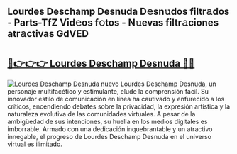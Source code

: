 ## Lourdes Deschamp Desnuda D𝚎sn𝚞dos filtr𝚊dos - Parts-TfZ Vid𝚎os f𝚘tos - N𝚞evas filtr𝚊ciones atr𝚊ctivas GdVED

# <h2><a href="http://mb8n3w.tromn.icu/?c=Lourdes+Deschamp+Desnuda">🔗👉👉👉 Lourdes Deschamp Desnuda 🔗🔗</a></h2>

[![Lourdes Deschamp Desnuda nuevo](https://i.imgur.com/pEAQMta.gif)](http://mb8n3w.tromn.icu/?c=Lourdes+Deschamp+Desnuda)
Lourdes Deschamp Desnuda, un personaje multifacético y estimulante, elude la comprensión fácil. Su innovador estilo de comunicación en línea ha cautivado y enfurecido a los críticos, encendiendo debates sobre la privacidad, la expresión artística y la naturaleza evolutiva de las comunidades virtuales. A pesar de la ambigüedad de sus intenciones, su huella en los medios digitales es imborrable. Armado con una dedicación inquebrantable y un atractivo innegable, el progreso de Lourdes Deschamp Desnuda en el universo virtual es ilimitado.
